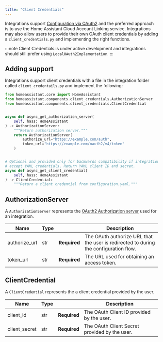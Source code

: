 ```yaml
---
title: "Client Credentials"
---
```


Integrations support [Configuration via OAuth2](https://developers.home-assistant.io/docs/config_entries_config_flow_handler#configuration-via-oauth2) and the preferred approach is to use the Home Assistant Cloud Account Linking service. Integrations may also allow users to provide their own OAuth client credentials by adding a `client_credentials.py` and implementing the right functions.

:::note
Client Credentials is under active development and integrations should still prefer using `LocalOAuth2Implementation`.
:::

## Adding support

Integrations support client credentials with a file in the integration folder called `client_credentails.py` and implement the following:

```python
from homeassistant.core import HomeAssistant
from homeassistant.components.client_credentials.AuthorizationServer
from homeassistant.components.client_credentials.ClientCredential


async def async_get_authorization_server(
    self, hass: HomeAssistant
) -> AuthorizationServer:
    """Return authorization server."""
    return AuthorizationServer(
        authorize_url="https://example.com/auth",
        token_url="https://example.com/oauth2/v4/token"
    )


# Optional and provided only for backwards compatibility if integration used to
# accept YAML credentials. Return YAML client ID and secret.
async def async_get_client_credential(
    self, hass: HomeAssistant
) -> ClientCredential:
    """Return a client credential from configuration.yaml."""
```

## AuthorizationServer

A `AuthorizationServer` represents the [OAuth2 Authorization server](https://datatracker.ietf.org/doc/html/rfc6749) used for an integration.

| Name          | Type |                                                                                                    | Description |
| ------------- | ---- | -------------------------------------------------------------------------------------------------- | ----------- |
| authorize_url | str  | **Required** | The OAuth authorize URL that the user is redirected to during the configuration flow. |
| token_url     | str  | **Required** | The URL used for obtaining an access token.                                           |

## ClientCredential

A `ClientCredential` represents the a client credential provided by the user.

| Name          | Type |                                                                           | Description |
| ------------- | ---- | ------------------------------------------------------------------------- | ----------- |
| client_id     | str  | **Required** | The OAuth Client ID provided by the user.     |
| client_secret | str  | **Required** | The OAuth Client Secret provided by the user. |